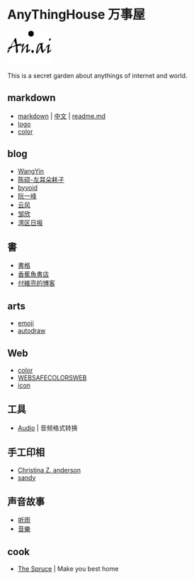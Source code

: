 # AnyThingHouse 万事屋

![an.ai](https://github.com/Guguant/Tec/blob/master/tec.png)

This is a secret garden about anythings of internet and world. 
## markdown
* [markdown](https://daringfireball.net/projects/markdown/syntax) | [中文](http://markdown.tw/) | [readme.md](https://gist.github.com/PurpleBooth/109311bb0361f32d87a2)
* [logo](http://shields.io/)
* [color](http://htmlcolorcodes.com/)

## blog
* [WangYin](http://www.yinwang.org/)
* [陈硕-左耳朵耗子](http://www.coolshell.cn/)
* [byvoid](https://www.byvoid.com/)
* [阮一峰](http://www.ruanyifeng.com/blog/)
* [云风](http://blog.yufeng.info/)
* [邹欣](http://www.cnblogs.com/xinz/)
* [湾区日报](https://wanqu.co/)

## 書

* [書格](https://shuge.org/)
* [香蕉魚書店](http://a-perfect-book-for-bananafish.com/)
* [付維亮的博客](http://neurocouple.com/)

## arts
* [emoji](https://www.webpagefx.com/tools/emoji-cheat-sheet/)
* [autodraw](https://www.autodraw.com/)

## Web
* [color](http://htmlcolorcodes.com/)
* [WEBSAFECOLORSWEB](http://www.bootcss.com/p/websafecolors/)
* [icon](https://www.shareicon.net/)

## 工具
* [Audio](http://online-audio-converter.com/cn/) | 音频格式转换

## 手工印相
* [Christina Z. anderson](http://www.christinazanderson.com/)
* [sandy](http://www.sandykingphotography.com/)

## 声音故事
* [听雨](http://liuweili.cn/)
* [音樂](http://www.earbits.com/)

## cook
* [The Spruce](https://www.thespruce.com/g00/?i10c.referrer=https%3A%2F%2Fwww.thespruce.com%2Fg00%2F%3Fi10c.referrer%3Dhttps%253A%252F%252Fwww.thespruce.com%252Fg00%252F%253Fi10c.referrer%253Dhttp%25253A%25252F%25252Fblog.csdn.net%25252Fguguant%25252Farticle%25252Fdetails%25252F51628084) | Make you best home
